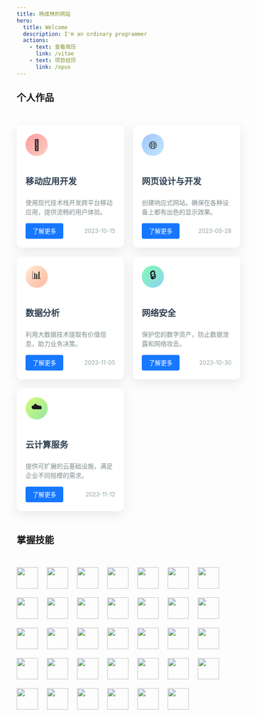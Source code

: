 ```yaml
---
title: 杨成林的网站
hero:
  title: Welcome
  description: I'm an ordinary programmer
  actions:
    - text: 查看简历
      link: /vitae
    - text: 项目经历
      link: /opus
---
```


## 个人作品

<div style="margin:3rem 0">
    <div style="display: grid; grid-template-columns: repeat(auto-fill, minmax(220px, 1fr)); gap: 20px;">
        <div style="background: white; border-radius: 12px; padding: 20px; box-shadow: rgba(149, 157, 165, 0.2) 0px 8px 24px; transition: transform 0.3s ease; display: flex; flex-direction: column;">
            <div style="width: 50px; height: 50px; border-radius: 50%; background: linear-gradient(135deg, #ff9a9e 0%, #fad0c4 100%); display: flex; align-items: center; justify-content: center; margin-bottom: 15px; font-size: 1.5rem;">
                📱
            </div>
            <h3 style="font-size: 1.2rem; font-weight: 600; margin-bottom: 10px; color: #2c3e50;">移动应用开发</h3>
            <p style="color: #7f8c8d; line-height: 1.5; margin-bottom: 15px; flex-grow: 1;">使用现代技术栈开发跨平台移动应用，提供流畅的用户体验。</p>
            <div style="display: flex; justify-content: space-between; align-items: center; margin-top: auto;">
                <button style="background: #1677ff; color: white; border: none; padding: 8px 16px; border-radius: 4px; cursor: pointer;">了解更多</button>
                <span style="font-size: 0.8rem; color: #95a5a6;">2023-10-15</span>
            </div>
        </div>
        <div style="background: white; border-radius: 12px; padding: 20px; box-shadow: rgba(149, 157, 165, 0.2) 0px 8px 24px; transition: transform 0.3s ease; display: flex; flex-direction: column;">
            <div style="width: 50px; height: 50px; border-radius: 50%; background: linear-gradient(135deg, #a1c4fd 0%, #c2e9fb 100%); display: flex; align-items: center; justify-content: center; margin-bottom: 15px; font-size: 1.5rem;">
                🌐
            </div>
            <h3 style="font-size: 1.2rem; font-weight: 600; margin-bottom: 10px; color: #2c3e50;">网页设计与开发</h3>
            <p style="color: #7f8c8d; line-height: 1.5; margin-bottom: 15px; flex-grow: 1;">创建响应式网站，确保在各种设备上都有出色的显示效果。</p>
            <div style="display: flex; justify-content: space-between; align-items: center; margin-top: auto;">
                <button style="background: #1677ff; color: white; border: none; padding: 8px 16px; border-radius: 4px; cursor: pointer;">了解更多</button>
                <span style="font-size: 0.8rem; color: #95a5a6;">2023-09-28</span>
            </div>
        </div>
        <div style="background: white; border-radius: 12px; padding: 20px; box-shadow: rgba(149, 157, 165, 0.2) 0px 8px 24px; transition: transform 0.3s ease; display: flex; flex-direction: column;">
            <div style="width: 50px; height: 50px; border-radius: 50%; background: linear-gradient(135deg, #ffecd2 0%, #fcb69f 100%); display: flex; align-items: center; justify-content: center; margin-bottom: 15px; font-size: 1.5rem;">
                📊
            </div>
            <h3 style="font-size: 1.2rem; font-weight: 600; margin-bottom: 10px; color: #2c3e50;">数据分析</h3>
            <p style="color: #7f8c8d; line-height: 1.5; margin-bottom: 15px; flex-grow: 1;">利用大数据技术提取有价值信息，助力业务决策。</p>
            <div style="display: flex; justify-content: space-between; align-items: center; margin-top: auto;">
                <button style="background: #1677ff; color: white; border: none; padding: 8px 16px; border-radius: 4px; cursor: pointer;">了解更多</button>
                <span style="font-size: 0.8rem; color: #95a5a6;">2023-11-05</span>
            </div>
        </div>
        <div style="background: white; border-radius: 12px; padding: 20px; box-shadow: rgba(149, 157, 165, 0.2) 0px 8px 24px; transition: transform 0.3s ease; display: flex; flex-direction: column; ">
            <div style="width: 50px; height: 50px; border-radius: 50%; background: linear-gradient(135deg, #84fab0 0%, #8fd3f4 100%); display: flex; align-items: center; justify-content: center; margin-bottom: 15px; font-size: 1.5rem;">
                🔒
            </div>
            <h3 style="font-size: 1.2rem; font-weight: 600; margin-bottom: 10px; color: #2c3e50;">网络安全</h3>
            <p style="color: #7f8c8d; line-height: 1.5; margin-bottom: 15px; flex-grow: 1;">保护您的数字资产，防止数据泄露和网络攻击。</p>
            <div style="display: flex; justify-content: space-between; align-items: center; margin-top: auto;">
                <button style="background: #1677ff; color: white; border: none; padding: 8px 16px; border-radius: 4px; cursor: pointer;">了解更多</button>
                <span style="font-size: 0.8rem; color: #95a5a6;">2023-10-30</span>
            </div>
        </div>
        <div style="background: white; border-radius: 12px; padding: 20px; box-shadow: rgba(149, 157, 165, 0.2) 0px 8px 24px; transition: transform 0.3s ease; display: flex; flex-direction: column;">
            <div style="width: 50px; height: 50px; border-radius: 50%; background: linear-gradient(135deg, #d4fc79 0%, #96e6a1 100%); display: flex; align-items: center; justify-content: center; margin-bottom: 15px; font-size: 1.5rem;">
                ☁️
            </div>
            <h3 style="font-size: 1.2rem; font-weight: 600; margin-bottom: 10px; color: #2c3e50;">云计算服务</h3>
            <p style="color: #7f8c8d; line-height: 1.5; margin-bottom: 15px; flex-grow: 1;">提供可扩展的云基础设施，满足企业不同规模的需求。</p>
            <div style="display: flex; justify-content: space-between; align-items: center; margin-top: auto;">
                <button style="background: #1677ff; color: white; border: none; padding: 8px 16px; border-radius: 4px; cursor: pointer;">了解更多</button>
                <span style="font-size: 0.8rem; color: #95a5a6;">2023-11-12</span>
            </div>
        </div>
    </div>
</div>

## 掌握技能

<div style="margin:3rem 0;">
    <div style="display: flex; flex-wrap: wrap; gap: 20px; ">
        <img src="https://api.iconify.design/logos:go.svg" 
             style="height: 3rem; width: auto; object-fit: contain;">
        <img src="https://api.iconify.design/logos:java.svg" 
             style="height: 3rem; width: auto; object-fit: contain;">
        <img src="https://api.iconify.design/logos:javascript.svg" 
             style="height: 3rem; width: auto; object-fit: contain;">
        <img src="https://api.iconify.design/logos:html-5.svg" 
             style="height: 3rem; width: auto; object-fit: contain;">
        <img src="https://api.iconify.design/logos:css-3.svg" 
             style="height: 3rem; width: auto; object-fit: contain;">
        <img src="https://api.iconify.design/logos:vue.svg" 
             style="height: 3rem; width: auto; object-fit: contain;">
        <img src="https://api.iconify.design/logos:react.svg" 
             style="height: 3rem; width: auto; object-fit: contain;">
        <img src="https://api.iconify.design/logos:react-router.svg" 
             style="height: 3rem; width: auto; object-fit: contain;">
        <img src="https://api.iconify.design/logos:android.svg" 
             style="height: 3rem; width: auto; object-fit: contain;">
                <img src="https://api.iconify.design/logos:django.svg" 
             style="height: 3rem; width: auto; object-fit: contain;">
                <img src="https://api.iconify.design/logos:gradle.svg" 
             style="height: 3rem; width: auto; object-fit: contain;">
                           <img src="https://api.iconify.design/logos:markdown.svg" 
             style="height: 3rem; width: auto; object-fit: contain;">
                <img src="https://api.iconify.design/logos:jquery.svg" 
             style="height: 3rem; width: auto; object-fit: contain;">
                <img src="https://api.iconify.design/logos:less.svg" 
             style="height: 3rem; width: auto; object-fit: contain;">
                <img src="https://api.iconify.design/logos:mysql.svg" 
             style="height: 3rem; width: auto; object-fit: contain;">
                <img src="https://api.iconify.design/logos:centos.svg" 
             style="height: 3rem; width: auto; object-fit: contain;">
                <img src="https://api.iconify.design/logos:python.svg" 
             style="height: 3rem; width: auto; object-fit: contain;">
                <img src="https://api.iconify.design/logos:typescript.svg" 
             style="height: 3rem; width: auto; object-fit: contain;">
                <img src="https://api.iconify.design/logos:vitejs.svg" 
             style="height: 3rem; width: auto; object-fit: contain;">
                <img src="https://api.iconify.design/logos:ant-design.svg" 
             style="height: 3rem; width: auto; object-fit: contain;">
               <img src="https://api.iconify.design/logos:bootstrap.svg" 
             style="height: 3rem; width: auto; object-fit: contain;">
                <img src="https://api.iconify.design/logos:flask.svg" 
             style="height: 3rem; width: auto; object-fit: contain;">
                     <img src="https://api.iconify.design/logos:nodejs.svg" 
             style="height: 3rem; width: auto; object-fit: contain;">
                <img src="https://api.iconify.design/logos:kotlin.svg" 
             style="height: 3rem; width: auto; object-fit: contain;">
                <img src="https://api.iconify.design/logos:npm.svg" 
             style="height: 3rem; width: auto; object-fit: contain;">
                <img src="https://api.iconify.design/logos:php.svg" 
             style="height: 3rem; width: auto; object-fit: contain;">
                <img src="https://api.iconify.design/logos:visual-studio-code.svg" 
             style="height: 3rem; width: auto; object-fit: contain;">
                <img src="https://api.iconify.design/logos:terminal.svg" 
             style="height: 3rem; width: auto; object-fit: contain;">
                <img src="https://api.iconify.design/logos:linux-tux.svg" 
             style="height: 3rem; width: auto; object-fit: contain;">
                <img src="https://api.iconify.design/logos:gin.svg" 
             style="height: 3rem; width: auto; object-fit: contain;">
                <img src="https://api.iconify.design/logos:git-icon.svg" 
             style="height: 3rem; width: auto; object-fit: contain;">
                <img src="https://api.iconify.design/logos:redis.svg" 
             style="height: 3rem; width: auto; object-fit: contain;">
                <img src="https://api.iconify.design/logos:mongodb.svg" 
             style="height: 3rem; width: auto; object-fit: contain;">
             <img src="https://api.iconify.design/logos:spring.svg" 
             style="height: 3rem; width: auto; object-fit: contain;">
    </div>
</div>
